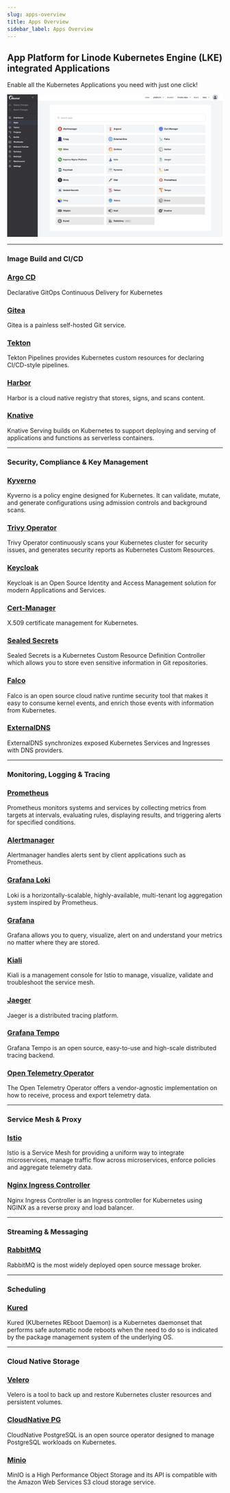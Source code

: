 ```yaml
---
slug: apps-overview
title: Apps Overview
sidebar_label: Apps Overview
---
```


## App Platform for Linode Kubernetes Engine (LKE) integrated Applications

Enable all the Kubernetes Applications you need with just one click!

![integrated-apps](../img/integrated-apps.png)

---
### Image Build and CI/CD

### [Argo CD](argocd.md)
Declarative GitOps Continuous Delivery for Kubernetes

### [Gitea](gitea.md)
Gitea is a painless self-hosted Git service.

### [Tekton](tekton.md)
Tekton Pipelines provides Kubernetes custom resources for declaring CI/CD-style pipelines.

### [Harbor](harbor.md)
Harbor is a cloud native registry that stores, signs, and scans content.

### [Knative](knative.md)
Knative Serving builds on Kubernetes to support deploying and serving of applications and functions as serverless containers.

---

### Security, Compliance & Key Management

### [Kyverno](kyverno.md)
Kyverno is a policy engine designed for Kubernetes. It can validate, mutate, and generate configurations using admission controls and background scans.

### [Trivy Operator](trivy.md)
Trivy Operator continuously scans your Kubernetes cluster for security issues, and generates security reports as Kubernetes Custom Resources.

### [Keycloak](keycloak.md)
Keycloak is an Open Source Identity and Access Management solution for modern Applications and Services.

### [Cert-Manager](certmanager.md)
X.509 certificate management for Kubernetes.

### [Sealed Secrets](sealedsecrets.md)
Sealed Secrets is a Kubernetes Custom Resource Definition Controller which allows you to store even sensitive information in Git repositories.

### [Falco](falco.md)
Falco is an open source cloud native runtime security tool that makes it easy to consume kernel events, and enrich those events with information from Kubernetes.

### [ExternalDNS](external-dns)
ExternalDNS synchronizes exposed Kubernetes Services and Ingresses with DNS providers.

---

### Monitoring, Logging & Tracing

### [Prometheus](prometheus.md)
Prometheus monitors systems and services by collecting metrics from targets at intervals, evaluating rules, displaying results, and triggering alerts for specified conditions.

### [Alertmanager](alertmanager.md)
Alertmanager handles alerts sent by client applications such as Prometheus.

### [Grafana Loki](loki.md)
Loki is a horizontally-scalable, highly-available, multi-tenant log aggregation system inspired by Prometheus.

### [Grafana](grafana.md)
Grafana allows you to query, visualize, alert on and understand your metrics no matter where they are stored.

### [Kiali](kiali.md)
Kiali is a management console for Istio to manage, visualize, validate and troubleshoot the service mesh.

### [Jaeger](jaeger.md)
Jaeger is a distributed tracing platform.

### [Grafana Tempo](tempo.md)
Grafana Tempo is an open source, easy-to-use and high-scale distributed tracing backend.

### [Open Telemetry Operator](otel.md)
The Open Telemetry Operator offers a vendor-agnostic implementation on how to receive, process and export telemetry data.

---

### Service Mesh & Proxy

### [Istio](istio.md)
Istio is a Service Mesh for providing a uniform way to integrate microservices, manage traffic flow across microservices, enforce policies and aggregate telemetry data.

### [Nginx Ingress Controller](ingress-nginx.md)
Nginx Ingress Controller is an Ingress controller for Kubernetes using NGINX as a reverse proxy and load balancer.

---

### Streaming & Messaging

### [RabbitMQ](rabbitmq.md)
RabbitMQ is the most widely deployed open source message broker.

---

### Scheduling

### [Kured](kured.md)
Kured (KUbernetes REboot Daemon) is a Kubernetes daemonset that performs safe automatic node reboots when the need to do so is indicated by the package management system of the underlying OS.

---

### Cloud Native Storage

### [Velero](velero.md)
Velero is a tool to back up and restore Kubernetes cluster resources and persistent volumes.

### [CloudNative PG](cloudnativepg.md)
CloudNative PostgreSQL is an open source operator designed to manage PostgreSQL workloads on Kubernetes.

### [Minio](minio.md)
MinIO is a High Performance Object Storage and its API is compatible with the Amazon Web Services S3 cloud storage service.

